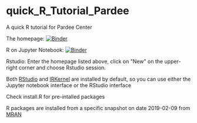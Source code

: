 # quick_R_Tutorial_Pardee
A quick R tutorial for Pardee Center

The homepage: [![Binder](https://mybinder.org/badge_logo.svg)](https://mybinder.org/v2/gh/quciet/quick_R_Tutorial_Pardee/master)

R on Jupyter Notebook: [![Binder](https://mybinder.org/badge_logo.svg)](https://mybinder.org/v2/gh/quciet/quick_R_Tutorial_Pardee/master?filepath=R%20Tutorial%201%20Pardee.ipynb)

Rstudio: Enter the homepage listed above, click on "New" on the upper-right corner and choose Rstudio session.


Both [RStudio](https://www.rstudio.com/) and [IRKernel](https://irkernel.github.io/)
are installed by default, so you can use either the Jupyter notebook interface or
the RStudio interface

Check install.R for pre-intalled packages

R packages are installed from a specific snapshot on date 2019-02-09 from [MRAN](https://mran.microsoft.com/documents/rro/reproducibility)
